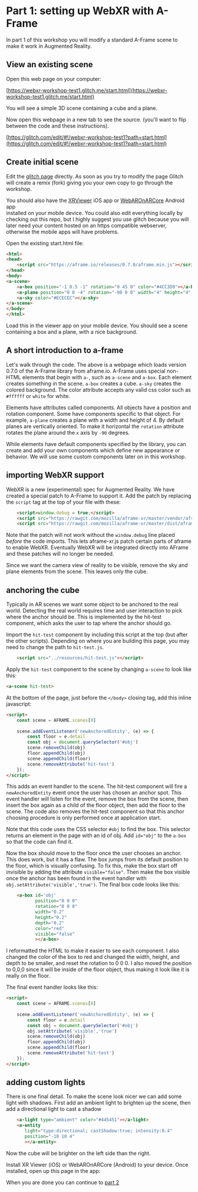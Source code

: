 # Part 1: setting up WebXR with A-Frame

In part 1 of this workshop you will modify a standard A-Frame
scene to make it work in Augmented Reality.

## View an existing scene

Open this web page on your computer:

[https://webxr-workshop-test1.glitch.me/start.html](https://webxr-workshop-test1.glitch.me/start.html)

You will see a simple 3D scene containing a cube and a plane. 

Now open this webpage in a new tab to see the source. (you'll want to flip between the code and these instructions).

[https://glitch.com/edit/#!/webxr-workshop-test1?path=start.html](https://glitch.com/edit/#!/webxr-workshop-test1?path=start.html)


## Create initial scene

Edit the [glitch page](https://glitch.com/edit/#!/webxr-workshop-test1?path=start.html:4:7) directly. 
As soon as you try to modify the page Glitch will create a remix (fork) giving you your own copy to go through the workshop.

You should also have the [XRViewer](https://itunes.apple.com/us/app/webxr-viewer/id1295998056?ls=1&mt=8) iOS app 
or [WebAROnARCore](https://github.com/google-ar/WebARonARCore) Android app  
installed on your mobile device.  You could also edit everything locally by checking out this repo,
but I highly suggest you use glitch because you will
later need your content hosted on an https compatible webserver, otherwise the mobile apps will have problems.
 

Open the existing start.html file:

``` html
<html>
<head>
    <script src="https://aframe.io/releases/0.7.0/aframe.min.js"></script>
</head>
<body>
<a-scene>
    <a-box position="-1 0.5 -1" rotation="0 45 0" color="#4CC3D9"></a-box>
    <a-plane position="0 0 -4" rotation="-90 0 0" width="4" height="4" color="#7BC8A4"></a-plane>
    <a-sky color="#ECECEC"></a-sky>
</a-scene>
</body>
</html>
```

Load this in the viewer app on your mobile device.  You should see a
scene containing a box and a plane, with a nice background.

## A short introduction to a-frame

Let's walk through the code. The above is a webpage which loads version 0.7.0 of 
the A-Frame library from aframe.io.  A-Frame uses special non-HTML elements that 
begin with `a-`, such as `a-scene` and `a-box`.  Each element creates something in the
scene. `a-box` creates a cube. `a-sky` creates the colored background. The color 
attribute accepts any valid css color such as `#ffffff` or `white` for white.

Elements have attributes called components. All objects have a position and 
rotation component. Some have components specific to that object. For example,
`a-plane` creates a plane with a width and height of 4. By default planes are 
vertically oriented. To make it horizontal the `rotation` attribute 
rotates the plane around the `x` axis by `-90` degrees.  

While elements have default components specified by the library, you can create and
add your own components which define new appearance or behavior. We will use
some custom components later on in this workshop.



## importing WebXR support

WebXR is a new (experimental) spec for Augmented Reality. We have created a special 
patch to A-Frame to support it.  Add the patch by replacing the `script` tag at the top
of your file with these: 

```html
    <script>window.debug = true;</script>
    <script src="https://rawgit.com/mozilla/aframe-xr/master/vendor/aframe-v0.7.1.js"></script>
    <script src="https://rawgit.com/mozilla/aframe-xr/master/dist/aframe-xr.js"></script>
```

Note that the patch will not work without the `window.debug` line placed *before* the 
code imports. This lets aframe-xr.js patch certain parts of aframe to enable WebXR. 
Eventually WebXR will be integrated directly into AFrame and these patches will no longer
be needed.

Since we want the camera view of reality to be visible, remove the sky and 
plane elements from the scene. This leaves only the cube.

## anchoring the cube

Typically in AR scenes we want some object to be anchored to the real world. Detecting 
the real world requires time and user interaction to pick where the anchor should be.
This is implemented by the hit-test component, which asks the user to tap where the
anchor should go.  

Import the `hit-test` component by including this script at the top (but after the other scripts).
Depending on where you are building this page, you may need to change the path to `hit-test.js`.

```html
    <script src="../resources/hit-test.js"></script>
```

Apply the `hit-test` component to the scene by changing `a-scene` to look like this:

```html
<a-scene hit-test>
```

At the bottom of the page, just before the `</body>` closing tag, add this inline
javascript:

```html
<script>
    const scene = AFRAME.scenes[0]
    
    scene.addEventListener('newAnchoredEntity', (e) => {
        const floor = e.detail
        const obj = document.querySelector('#obj')
        scene.removeChild(obj)
        floor.appendChild(obj)
        scene.appendChild(floor)
        scene.removeAttribute('hit-test')
    });
</script>
```

This adds an event handler to the scene. The hit-test component will fire
a `newAnchoredEntity` event once the user has chosen an anchor spot. This event handler
will listen for the event, remove the box from the scene, then insert the box
again as a child of the floor object, then add the floor to the scene. The code also
removes the hit-test component so that this anchor choosing procedure is only performed
once at application start.  

Note that this code uses the CSS selector `#obj` to find the box.  This selector
returns an element in the page with an id of obj.  Add `id="obj"` to the `a-box` so
that the code can find it.

Now the box should move to the floor once the user chooses an anchor.  This does work, but it has
a flaw. The box jumps from its default position to the floor, which is visually confusing.
To fix this, make the box start off invisible by adding the
attribute `visible="false"`.  Then make the box visible once the anchor has been found
in the event handler with `obj.setAttribute('visible','true')`.  The final
box code looks like this:

```html
    <a-box id='obj'
           position="0 0 0"
           rotation="0 0 0"
           width="0.2"
           height="0.2"
           depth="0.2"
           color="red"
           visible="false"
           ></a-box>
```

I reformatted the HTML to make it easier to see each component.  I also changed
the color of the box to red and changed the width, height, and depth to be smaller, and
reset the rotation to 0 0 0. I also moved the position to 0,0,0 since it will be inside 
of the floor object, thus making it look like it is really on the floor.

The final event handler looks like this:

```html
<script>
    const scene = AFRAME.scenes[0]
    
    scene.addEventListener('newAnchoredEntity', (e) => {
        const floor = e.detail
        const obj = document.querySelector('#obj')
        obj.setAttribute('visible','true')
        scene.removeChild(obj)
        floor.appendChild(obj)
        scene.appendChild(floor)
        scene.removeAttribute('hit-test')
    });
</script>
```

## adding custom lights

There is one final detail. To make the scene look nicer we can add some light
with shadows. First add an ambient light to brighten up the scene, then
add a directional light to cast a shadow

```html
    <a-light type="ambient" color="#445451"></a-light>
    <a-entity 
       light="type:directional; castShadow:true; intensity:0.4" 
       position="-10 10 4"
       ></a-entity>
```

Now the cube will be brighter on the left side than the right.


Install XR Viewer (iOS) or WebAROnARCore (Android) to your device.  Once installed, open up this page in the app:


When you are done you can continue to [part 2](../part2/instructions.md)